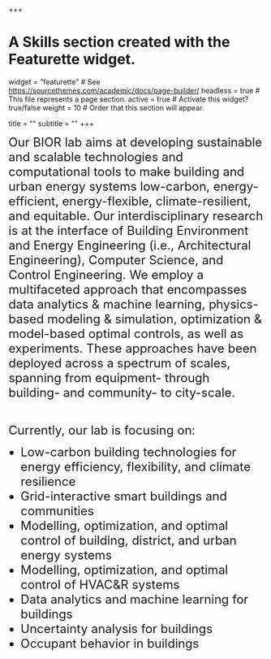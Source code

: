 +++
# A Skills section created with the Featurette widget.
widget = "featurette"  # See https://sourcethemes.com/academic/docs/page-builder/
headless = true  # This file represents a page section.
active = true  # Activate this widget? true/false
weight = 10  # Order that this section will appear.

title = ""
subtitle = ""
+++

<div style="text-align: left"><font size="5">Our BIOR lab aims at developing sustainable and scalable technologies and computational tools to make building and urban energy systems low-carbon, energy-efficient, energy-flexible, climate-resilient, and equitable. Our interdisciplinary research is at the interface of Building Environment and Energy Engineering (i.e., Architectural Engineering), Computer Science, and Control Engineering. We employ a multifaceted approach that encompasses data analytics & machine learning, physics-based modeling & simulation, optimization & model-based optimal controls, as well as experiments. These approaches have been deployed across a spectrum of scales, spanning from equipment- through building- and community- to city-scale.</font> </div>
<p>&nbsp;</p>
<div style="text-align: left"><font size="5">Currently, our lab is focusing on:</font> </div>
<ul>
<div style="text-align: left"><font size="5"><li>Low-carbon building technologies for energy efficiency, flexibility, and climate resilience</li></font></div>
<div style="text-align: left"><font size="5"><li>Grid-interactive smart buildings and communities</li></font></div>
<div style="text-align: left"><font size="5"><li>Modelling, optimization, and optimal control of building, district, and urban energy systems</li></font></div>
<div style="text-align: left"><font size="5"><li>Modelling, optimization, and optimal control of HVAC&R systems</li></font></div>
<div style="text-align: left"><font size="5"><li>Data analytics and machine learning for buildings</li></font></div>
<div style="text-align: left"><font size="5"><li>Uncertainty analysis for buildings</li></font></div>
<div style="text-align: left"><font size="5"><li>Occupant behavior in buildings</li></font></div>
</ul>
